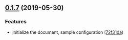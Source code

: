 ## [0.1.7](https://github.com/minteliuwm/ndc-ui/compare/72f31da...v0.1.7) (2019-05-30)


### Features

* Initialize the document, sample configuration ([72f31da](https://github.com/minteliuwm/ndc-ui/commit/72f31da))




